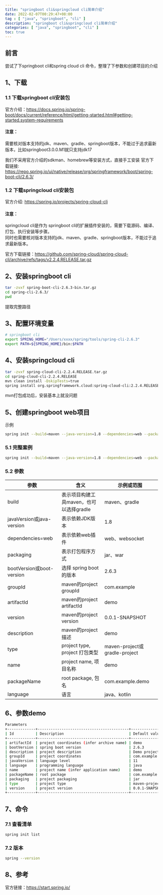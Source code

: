 ```yaml
---
title: "springboot cli&springcloud cli简单介绍"
date: 2022-02-07T00:29:47+08:00
tag : [ "java", "springboot", "cli" ]
description: "springboot cli&springcloud cli简单介绍"
categories: [ "java", "springboot", "cli" ]
toc: true
---
```


## 前言
尝试了下springboot cli和spring cloud cli 命令，整理了下参数和创建项目的介绍  

## 1、下载
### 1.1 下载springboot cli安装包
官方介绍：<https://docs.spring.io/spring-boot/docs/current/reference/html/getting-started.html#getting-started.system-requirements>
#### 注意：
需要核对版本支持的jdk、maven、gradle、springboot版本，不能过于追求最新版本，比如springboot3.0.0.M1就只支持jdk17

我们不采用官方介绍的sdkman、homebrew等安装方式，直接手工安装
官方下载链接: <https://repo.spring.io/ui/native/release/org/springframework/boot/spring-boot-cli/2.6.3/>

### 1.2 下载springcloud cli安装包
官方介绍: <https://spring.io/projects/spring-cloud-cli>
#### 注意：
springcloud cli是作为 springboot cli的扩展插件安装的，需要下载源码、编译、打包、执行安装等步骤。  
同时也需要核对版本支持的jdk、maven、gradle、springboot版本，不能过于追求最新版本。

官方下载链接：<https://github.com/spring-cloud/spring-cloud-cli/archive/refs/tags/v2.2.4.RELEASE.tar.gz>

## 2、安装springboot cli
```bash
tar -zvxf spring-boot-cli-2.6.3-bin.tar.gz
cd spring-cli-2.6.3/
pwd
```
提取完整路径

## 3、配置环境变量
```bash
# springboot cli
export SPRING_HOME="/Users/xxxx/spring/tools/spring-cli-2.6.3"
export PATH=${SPRING_HOME}/bin:$PATH
```

## 4、安装springcloud cli
```bash
tar -zvxf spring-cloud-cli-2.2.4.RELEASE.tar.gz
cd spring-cloud-cli-2.2.4.RELEASE
mvn clean install -DskipTests=true
spring install org.springframework.cloud:spring-cloud-cli:2.2.4.RELEASE
```
mvn打包成功后，安装基本上就没问题

## 5、创建springboot web项目
示例
```bash
spring init --build=maven --java-version=1.8 --dependencies=web --packaging=jar --boot-version=1.5.3.RELEASE --groupId=com.dtbuluo --artifactId=javen --version 1.0
```

### 5.1 完整案例
```bash
spring init --build=maven --java-version=1.8 --dependencies=web --packaging=jar --boot-version=2.6.3.RELEASE --groupId=com.anttu --artifactId=demo --version=0.0.1-SNAPSHOT --description="demo springboot" --type=maven-project --name=springboot-demo --packageName=com.anttu.demo --language=java 
```

### 5.2 参数
参数|含义|示例或范围
-|-|-
build|表示项目构建工具maven，也可以选择gradle|maven、gradle
javaVersion或java-version|表示依赖JDK版本|1.8
dependencies=web|表示依赖web插件|web、websocket
packaging|表示打包程序方式|jar、war
bootVersion或boot-version|选择 spring boot的版本|2.6.3
groupId|maven的project groupId|com.example
artifactId|maven的project artifactId|demo
version|maven的project version|0.0.1-SNAPSHOT
description|maven的project描述|demo
type|project type, project 打包类型|maven-project或gradle-project
name|project name, 项目名称|demo
packageName|root package, 包名|com.example.demo
language|语言|java、kotlin


## 6、参数demo
```bash
Parameters
+-------------+------------------------------------------+------------------------------+
| Id          | Description                              | Default value                |
+-------------+------------------------------------------+------------------------------+
| artifactId  | project coordinates (infer archive name) | demo                         |
| bootVersion | spring boot version                      | 2.6.3                        |
| description | project description                      | Demo project for Spring Boot |
| groupId     | project coordinates                      | com.example                  |
| javaVersion | language level                           | 11                           |
| language    | programming language                     | java                         |
| name        | project name (infer application name)    | demo                         |
| packageName | root package                             | com.example.demo             |
| packaging   | project packaging                        | jar                          |
| type        | project type                             | maven-project                |
| version     | project version                          | 0.0.1-SNAPSHOT               |
+-------------+------------------------------------------+------------------------------+
```

## 7、命令
### 7.1 查看清单
```bash
spring init list
```

### 7.2 版本
```bash
spring --version
```

## 8、参考
官方链接：<https://start.spring.io/>